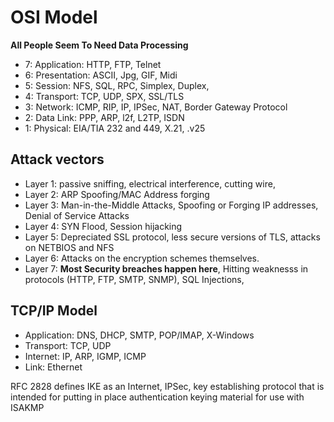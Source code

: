 # OSI Model
**All People Seem To Need Data Processing**

- 7: Application:  HTTP, FTP, Telnet
- 6:  Presentation:  ASCII, Jpg, GIF, Midi
- 5:  Session:  NFS, SQL, RPC, Simplex, Duplex, 
- 4:  Transport:  TCP, UDP, SPX, SSL/TLS
- 3:  Network:  ICMP, RIP, IP, IPSec, NAT, Border Gateway Protocol
- 2:  Data Link:  PPP, ARP, l2f, L2TP, ISDN
- 1:  Physical:  EIA/TIA 232 and 449, X.21, .v25

## Attack vectors
- Layer 1:  passive sniffing, electrical interference, cutting wire, 
- Layer 2:  ARP Spoofing/MAC Address forging
- Layer 3:  Man-in-the-Middle Attacks, Spoofing or Forging IP addresses, Denial of Service Attacks
- Layer 4:  SYN Flood, Session hijacking
- Layer 5:  Depreciated SSL protocol, less secure versions of TLS, attacks on NETBIOS and NFS
- Layer 6:  Attacks on the encryption schemes themselves.
- Layer 7:  **Most Security breaches happen here**, Hitting weaknesss in protocols (HTTP, FTP, SMTP, SNMP), SQL Injections, 

## TCP/IP Model
- Application:  DNS, DHCP, SMTP, POP/IMAP, X-Windows
- Transport:  TCP, UDP
- Internet:  IP, ARP, IGMP, ICMP
- Link:  Ethernet

RFC 2828 defines IKE as an Internet, IPSec, key establishing protocol that is intended for putting in place authentication keying material for use with ISAKMP
